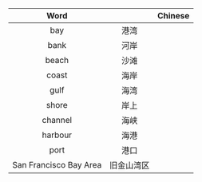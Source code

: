 |Word||Chinese|
| :---: | :---: | :---: |
|bay|港湾|
|bank|河岸|
|beach|沙滩|
|coast|海岸|
|gulf|海湾|
|shore|岸上|
|channel|海峡|
|harbour|海港|
|port|港口|
|San Francisco Bay Area |旧金山湾区|